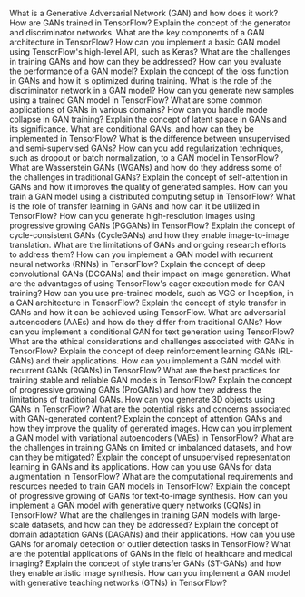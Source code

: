 What is a Generative Adversarial Network (GAN) and how does it work?
How are GANs trained in TensorFlow? Explain the concept of the generator and discriminator networks.
What are the key components of a GAN architecture in TensorFlow?
How can you implement a basic GAN model using TensorFlow's high-level API, such as Keras?
What are the challenges in training GANs and how can they be addressed?
How can you evaluate the performance of a GAN model?
Explain the concept of the loss function in GANs and how it is optimized during training.
What is the role of the discriminator network in a GAN model?
How can you generate new samples using a trained GAN model in TensorFlow?
What are some common applications of GANs in various domains?
How can you handle mode collapse in GAN training?
Explain the concept of latent space in GANs and its significance.
What are conditional GANs, and how can they be implemented in TensorFlow?
What is the difference between unsupervised and semi-supervised GANs?
How can you add regularization techniques, such as dropout or batch normalization, to a GAN model in TensorFlow?
What are Wasserstein GANs (WGANs) and how do they address some of the challenges in traditional GANs?
Explain the concept of self-attention in GANs and how it improves the quality of generated samples.
How can you train a GAN model using a distributed computing setup in TensorFlow?
What is the role of transfer learning in GANs and how can it be utilized in TensorFlow?
How can you generate high-resolution images using progressive growing GANs (PGGANs) in TensorFlow?
Explain the concept of cycle-consistent GANs (CycleGANs) and how they enable image-to-image translation.
What are the limitations of GANs and ongoing research efforts to address them?
How can you implement a GAN model with recurrent neural networks (RNNs) in TensorFlow?
Explain the concept of deep convolutional GANs (DCGANs) and their impact on image generation.
What are the advantages of using TensorFlow's eager execution mode for GAN training?
How can you use pre-trained models, such as VGG or Inception, in a GAN architecture in TensorFlow?
Explain the concept of style transfer in GANs and how it can be achieved using TensorFlow.
What are adversarial autoencoders (AAEs) and how do they differ from traditional GANs?
How can you implement a conditional GAN for text generation using TensorFlow?
What are the ethical considerations and challenges associated with GANs in TensorFlow?
Explain the concept of deep reinforcement learning GANs (RL-GANs) and their applications.
How can you implement a GAN model with recurrent GANs (RGANs) in TensorFlow?
What are the best practices for training stable and reliable GAN models in TensorFlow?
Explain the concept of progressive growing GANs (ProGANs) and how they address the limitations of traditional GANs.
How can you generate 3D objects using GANs in TensorFlow?
What are the potential risks and concerns associated with GAN-generated content?
Explain the concept of attention GANs and how they improve the quality of generated images.
How can you implement a GAN model with variational autoencoders (VAEs) in TensorFlow?
What are the challenges in training GANs on limited or imbalanced datasets, and how can they be mitigated?
Explain the concept of unsupervised representation learning in GANs and its applications.
How can you use GANs for data augmentation in TensorFlow?
What are the computational requirements and resources needed to train GAN models in TensorFlow?
Explain the concept of progressive growing of GANs for text-to-image synthesis.
How can you implement a GAN model with generative query networks (GQNs) in TensorFlow?
What are the challenges in training GAN models with large-scale datasets, and how can they be addressed?
Explain the concept of domain adaptation GANs (DAGANs) and their applications.
How can you use GANs for anomaly detection or outlier detection tasks in TensorFlow?
What are the potential applications of GANs in the field of healthcare and medical imaging?
Explain the concept of style transfer GANs (ST-GANs) and how they enable artistic image synthesis.
How can you implement a GAN model with generative teaching networks (GTNs) in TensorFlow?